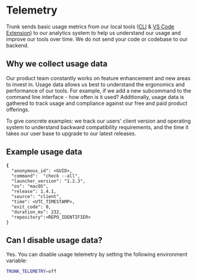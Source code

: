 # Telemetry

Trunk sends basic usage metrics from our local tools ([CLI](../) & [VS Code Extension](../../code-quality/ide-integration/vscode.md)) to our analytics system to help us understand our usage and improve our tools over time. We do not send your code or codebase to our backend.

## Why we collect usage data

Our product team constantly works on feature enhancement and new areas to invest in. Usage data allows us best to understand the ergonomics and performance of our tools. For example, if we add a new subcommand to the command line interface - how often is it used? Additionally, usage data is gathered to track usage and compliance against our free and paid product offerings.

To give concrete examples: we track our users' client version and operating system to understand backward compatibility requirements, and the time it takes our user base to upgrade to our latest releases.

## Example usage data

<pre class="language-json"><code class="lang-json"><strong>{
</strong>  "anonymous_id": &#x3C;GUID>,
  "command":  "check --all",
  "launcher_version": "1.2.3",
  "os": "macOS",
  "release": 1.4.1,
  "source": "client",
  "time": &#x3C;UTC_TIMESTAMP>,
  "exit_code": 0,
  "duration_ms": 232,
  "repository":&#x3C;REPO_IDENTIFIER>
}
</code></pre>

## Can I disable usage data?

Yes. You can disable usage telemetry by setting the following environment variable:

```bash
TRUNK_TELEMETRY=off
```
